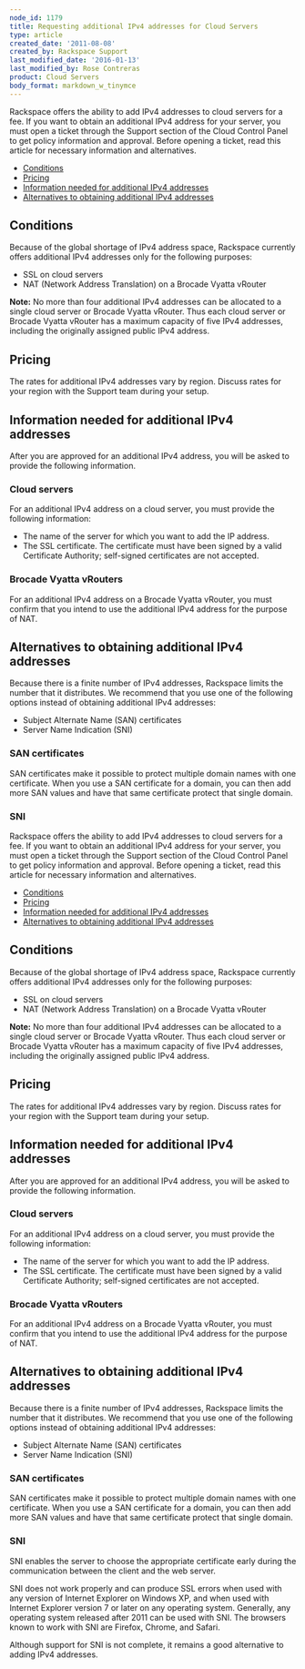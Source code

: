 ```yaml
---
node_id: 1179
title: Requesting additional IPv4 addresses for Cloud Servers
type: article
created_date: '2011-08-08'
created_by: Rackspace Support
last_modified_date: '2016-01-13'
last_modified_by: Rose Contreras
product: Cloud Servers
body_format: markdown_w_tinymce
---
```


Rackspace offers the ability to add IPv4 addresses to cloud servers for a fee. If you want to obtain an additional IPv4 address for your server, you must open a ticket through the Support section of the Cloud Control Panel to get policy information and approval. Before opening a ticket, read this article for necessary information and alternatives.

- [Conditions](#conditions)
- [Pricing](#pricing)
- [Information needed for additional IPv4 addresses](#info)
- [Alternatives to obtaining additional IPv4 addresses](#alt)

<a name="conditions"> </a>

## Conditions

Because of the global shortage of IPv4 address space, Rackspace currently offers additional IPv4 addresses only for the following purposes:

- SSL on cloud servers
- NAT (Network Address Translation) on a Brocade Vyatta vRouter

**Note:** No more than four additional IPv4 addresses can be allocated to a single cloud server or Brocade Vyatta vRouter. Thus each cloud server or Brocade Vyatta vRouter has a maximum capacity of five IPv4 addresses, including the originally assigned public IPv4 address.

<a name="pricing"> </a>
## Pricing

The rates for additional IPv4 addresses vary by region. Discuss rates for your region with the Support team during your setup.

<a name="info"> </a>
## Information needed for additional IPv4 addresses

After you are approved for an additional IPv4 address, you will be asked to provide the following information.

### Cloud servers

For an additional IPv4 address on a cloud server, you must provide the following information:

- The name of the server for which you want to add the IP address.
- The SSL certificate. The certificate must have been signed by a valid Certificate Authority; self-signed certificates are not accepted.

### Brocade Vyatta vRouters

For an additional IPv4 address on a Brocade Vyatta vRouter, you must confirm that you intend to use the additional IPv4 address for the purpose of NAT.

<a name="alt"> </a>
## Alternatives to obtaining additional IPv4 addresses

Because there is a finite number of IPv4 addresses, Rackspace limits the number that it distributes. We recommend that you use one of the following options instead of obtaining additional IPv4 addresses:

- Subject Alternate Name (SAN) certificates
- Server Name Indication (SNI)

### SAN certificates

SAN certificates make it possible to protect multiple domain names with one certificate. When you use a SAN certificate for a domain, you can then add more SAN values and have that same certificate protect that single domain.

### SNI


Rackspace offers the ability to add IPv4 addresses to cloud servers for a fee. If you want to obtain an additional IPv4 address for your server, you must open a ticket through the Support section of the Cloud Control Panel to get policy information and approval. Before opening a ticket, read this article for necessary information and alternatives.

- [Conditions](#conditions)
- [Pricing](#pricing)
- [Information needed for additional IPv4 addresses](#info)
- [Alternatives to obtaining additional IPv4 addresses](#alt)

<a name="conditions"> </a>

## Conditions

Because of the global shortage of IPv4 address space, Rackspace currently offers additional IPv4 addresses only for the following purposes:

- SSL on cloud servers
- NAT (Network Address Translation) on a Brocade Vyatta vRouter

**Note:** No more than four additional IPv4 addresses can be allocated to a single cloud server or Brocade Vyatta vRouter. Thus each cloud server or Brocade Vyatta vRouter has a maximum capacity of five IPv4 addresses, including the originally assigned public IPv4 address.

<a name="pricing"> </a>
## Pricing

The rates for additional IPv4 addresses vary by region. Discuss rates for your region with the Support team during your setup.

<a name="info"> </a>
## Information needed for additional IPv4 addresses

After you are approved for an additional IPv4 address, you will be asked to provide the following information.

### Cloud servers

For an additional IPv4 address on a cloud server, you must provide the following information:

- The name of the server for which you want to add the IP address.
- The SSL certificate. The certificate must have been signed by a valid Certificate Authority; self-signed certificates are not accepted.

### Brocade Vyatta vRouters

For an additional IPv4 address on a Brocade Vyatta vRouter, you must confirm that you intend to use the additional IPv4 address for the purpose of NAT.

<a name="alt"> </a>
## Alternatives to obtaining additional IPv4 addresses

Because there is a finite number of IPv4 addresses, Rackspace limits the number that it distributes. We recommend that you use one of the following options instead of obtaining additional IPv4 addresses:

- Subject Alternate Name (SAN) certificates
- Server Name Indication (SNI)

### SAN certificates

SAN certificates make it possible to protect multiple domain names with one certificate. When you use a SAN certificate for a domain, you can then add more SAN values and have that same certificate protect that single domain.

### SNI

SNI enables the server to choose the appropriate certificate early during the communication between the client and the web server.

SNI does not work properly and can produce SSL errors when used with any version of Internet Explorer on Windows XP, and when used with Internet Explorer version 7 or later on any operating system. Generally, any operating system released after 2011 can be used with SNI. The browsers known to work with SNI are Firefox, Chrome, and Safari.

Although support for SNI is not complete, it remains a good alternative to adding IPv4 addresses.

&nbsp;
&nbsp;
